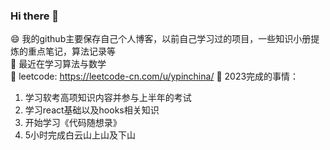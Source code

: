 ### Hi there 👋

<!--
**ypinchina/ypinchina** is a ✨ _special_ ✨ repository because its `README.md` (this file) appears on your GitHub profile.

Here are some ideas to get you started:

- 🔭 I’m currently working on ...
- 🌱 I’m currently learning ...
- 👯 I’m looking to collaborate on ...
- 🤔 I’m looking for help with ...
- 💬 Ask me about ...
- 📫 How to reach me: ...
- 😄 Pronouns: ...
- ⚡ Fun fact: ...
-->
😄 我的github主要保存自己个人博客，以前自己学习过的项目，一些知识小册提炼的重点笔记，算法记录等  
🌱 最近在学习算法与数学  
:love_letter: leetcode: https://leetcode-cn.com/u/ypinchina/ 
🔭 2023完成的事情：  
1. 学习软考高项知识内容并参与上半年的考试  
2. 学习react基础以及hooks相关知识  
3. 开始学习《代码随想录》  
4. 5小时完成白云山上山及下山  

